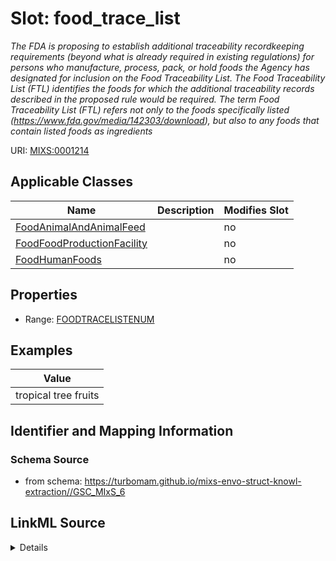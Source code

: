 # Slot: food_trace_list


_The FDA is proposing to establish additional traceability recordkeeping requirements (beyond what is already required in existing regulations) for persons who manufacture, process, pack, or hold foods the Agency has designated for inclusion on the Food Traceability List. The Food Traceability List (FTL) identifies the foods for which the additional traceability records described in the proposed rule would be required. The term Food Traceability List (FTL) refers not only to the foods specifically listed (https://www.fda.gov/media/142303/download), but also to any foods that contain listed foods as ingredients_



URI: [MIXS:0001214](https://w3id.org/mixs/0001214)



<!-- no inheritance hierarchy -->




## Applicable Classes

| Name | Description | Modifies Slot |
| --- | --- | --- |
[FoodAnimalAndAnimalFeed](FoodAnimalAndAnimalFeed.md) |  |  no  |
[FoodFoodProductionFacility](FoodFoodProductionFacility.md) |  |  no  |
[FoodHumanFoods](FoodHumanFoods.md) |  |  no  |







## Properties

* Range: [FOODTRACELISTENUM](FOODTRACELISTENUM.md)






## Examples

| Value |
| --- |
| tropical tree fruits |

## Identifier and Mapping Information







### Schema Source


* from schema: https://turbomam.github.io/mixs-envo-struct-knowl-extraction//GSC_MIxS_6




## LinkML Source

<details>
```yaml
name: food_trace_list
description: The FDA is proposing to establish additional traceability recordkeeping
  requirements (beyond what is already required in existing regulations) for persons
  who manufacture, process, pack, or hold foods the Agency has designated for inclusion
  on the Food Traceability List. The Food Traceability List (FTL) identifies the foods
  for which the additional traceability records described in the proposed rule would
  be required. The term Food Traceability List (FTL) refers not only to the foods
  specifically listed (https://www.fda.gov/media/142303/download), but also to any
  foods that contain listed foods as ingredients
title: food traceability list category
notes:
- food
examples:
- value: tropical tree fruits
from_schema: https://turbomam.github.io/mixs-envo-struct-knowl-extraction//GSC_MIxS_6
rank: 1000
slot_uri: MIXS:0001214
multivalued: false
alias: food_trace_list
domain_of:
- FoodAnimalAndAnimalFeed
- FoodFoodProductionFacility
- FoodHumanFoods
range: FOOD_TRACE_LIST_ENUM
required: false
recommended: false

```
</details>
